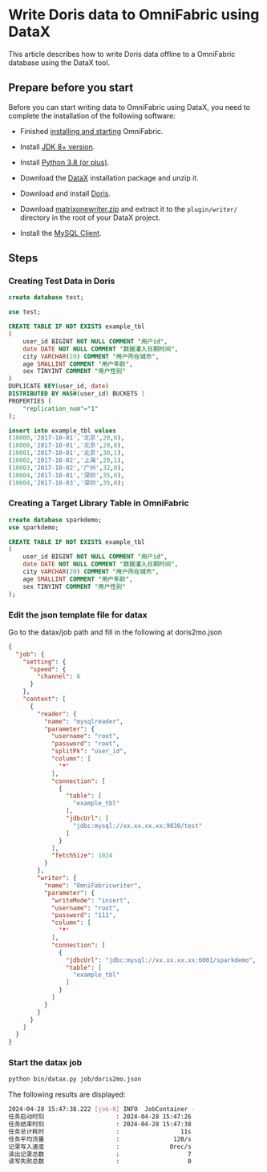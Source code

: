 # Write Doris data to OmniFabric using DataX

This article describes how to write Doris data offline to a OmniFabric database using the DataX tool.

## Prepare before you start

Before you can start writing data to OmniFabric using DataX, you need to complete the installation of the following software:

- Finished [installing and starting](../../../Get-Started/install-standalone-matrixone.md) OmniFabric.

- Install [JDK 8+ version](https://www.oracle.com/sg/java/technologies/javase/javase8-archive-downloads.html).

- Install [Python 3.8 (or plus)](https://www.python.org/downloads/).

- Download the [DataX](https://datax-opensource.oss-cn-hangzhou.aliyuncs.com/202210/datax.tar.gz) installation package and unzip it.

- Download and install [Doris](https://doris.apache.org/zh-CN/docs/dev/get-starting/quick-start/).

- Download [matrixonewriter.zip](https://community-shared-data-1308875761.cos.ap-beijing.myqcloud.com/artwork/docs/develop/Computing-Engine/datax-write/matrixonewriter.zip) and extract it to the `plugin/writer/` directory in the root of your DataX project.

- Install the <a href="https://dev.mysql.com/downloads/mysql" target="_blank">MySQL Client</a>.

## Steps

### Creating Test Data in Doris

```sql
create database test;

use test;

CREATE TABLE IF NOT EXISTS example_tbl
(
    user_id BIGINT NOT NULL COMMENT "用户id",
    date DATE NOT NULL COMMENT "数据灌入日期时间",
    city VARCHAR(20) COMMENT "用户所在城市",
    age SMALLINT COMMENT "用户年龄",
    sex TINYINT COMMENT "用户性别"
)
DUPLICATE KEY(user_id, date)
DISTRIBUTED BY HASH(user_id) BUCKETS 1
PROPERTIES (
    "replication_num"="1"
);

insert into example_tbl values
(10000,'2017-10-01','北京',20,0),
(10000,'2017-10-01','北京',20,0),
(10001,'2017-10-01','北京',30,1),
(10002,'2017-10-02','上海',20,1),
(10003,'2017-10-02','广州',32,0),
(10004,'2017-10-01','深圳',35,0),
(10004,'2017-10-03','深圳',35,0);

```

### Creating a Target Library Table in OmniFabric

```sql
create database sparkdemo;
use sparkdemo;

CREATE TABLE IF NOT EXISTS example_tbl
(
    user_id BIGINT NOT NULL COMMENT "用户id",
    date DATE NOT NULL COMMENT "数据灌入日期时间",
    city VARCHAR(20) COMMENT "用户所在城市",
    age SMALLINT COMMENT "用户年龄",
    sex TINYINT COMMENT "用户性别"
);
```

### Edit the json template file for datax

Go to the datax/job path and fill in the following at doris2mo.json

```json
{
  "job": {
    "setting": {
      "speed": {
        "channel": 8
      }
    },
    "content": [
      {
        "reader": {
          "name": "mysqlreader",
          "parameter": {
            "username": "root",
            "password": "root",
            "splitPk": "user_id",
            "column": [
              '*'
            ],
            "connection": [
              {
                "table": [
                  "example_tbl"
                ],
                "jdbcUrl": [
                  "jdbc:mysql://xx.xx.xx.xx:9030/test"
                ]
              }
            ],
            "fetchSize": 1024
          }
        },
        "writer": {
          "name": "OmniFabricwriter",
          "parameter": {
            "writeMode": "insert",
            "username": "root",
            "password": "111",
            "column": [
              '*'
            ],
            "connection": [
              {
                "jdbcUrl": "jdbc:mysql://xx.xx.xx.xx:6001/sparkdemo",
                "table": [
                  "example_tbl"
                ]
              }
            ]
          }
        }
      }
    ]
  }
}
```

### Start the datax job

```bash
python bin/datax.py job/doris2mo.json
```

The following results are displayed:

```bash
2024-04-28 15:47:38.222 [job-0] INFO  JobContainer -
任务启动时刻                    : 2024-04-28 15:47:26
任务结束时刻                    : 2024-04-28 15:47:38
任务总计耗时                    :                 11s
任务平均流量                    :               12B/s
记录写入速度                    :              0rec/s
读出记录总数                    :                   7
读写失败总数                    :                   0
```
